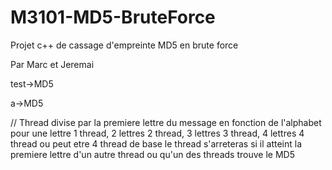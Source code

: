 # M3101-MD5-BruteForce
Projet c++ de cassage d'empreinte MD5 en brute force

Par Marc et Jeremai

test->MD5

a->MD5

// Thread divise par la premiere lettre du message en fonction de l'alphabet pour une lettre 1 thread, 2 lettres 2 thread, 3 lettres 3 thread, 4 lettres 4 thread ou peut etre 4 thread de base le thread s'arreteras si il atteint la premiere lettre d'un autre thread ou qu'un des threads trouve le MD5